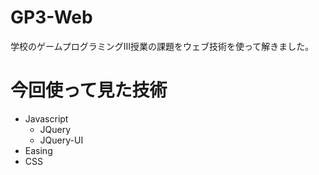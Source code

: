 # GP3-Web
学校のゲームプログラミングⅢ授業の課題をウェブ技術を使って解きました。


# 今回使って見た技術
* Javascript
  * JQuery
  * JQuery-UI
* Easing
* CSS
